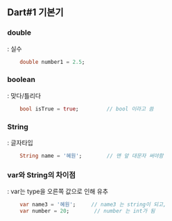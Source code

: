 ## Dart#1 기본기

### double
: 실수
```Dart
    double number1 = 2.5;
```

### boolean
: 맞다/틀리다
```Dart
    bool isTrue = true;         // bool 이라고 씀
```

### String
: 글자타입
```Dart
    String name = '혜원';        // 맨 앞 대문자 써야함
```

### var와 String의 차이점
: var는 type을 오른쪽 값으로 인해 유추
```Dart
    var name3 = '혜원';     // name3 는 string이 되고, 
    var number = 20;        // number 는 int가 됨
```